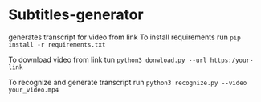 # Subtitles-generator
generates transcript for video from link
To install requirements run ```pip install -r requirements.txt```

To download video from link tun ```python3 donwload.py --url https:/your-link```

To recognize and generate transcript run ```python3 recognize.py --video your_video.mp4```
